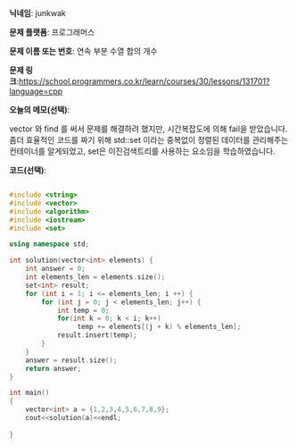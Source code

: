 **닉네임**: junkwak

**문제 플랫폼**: 프로그래머스

**문제 이름 또는 번호**: 연속 부분 수열 합의 개수


**문제 링크**:https://school.programmers.co.kr/learn/courses/30/lessons/131701?language=cpp

**오늘의 메모(선택)**: 

vector 와 find 를 써서 문제를 해결하려 했지만, 시간복잡도에 의해 fail을 받았습니다.
좀더 효율적인 코드를 짜기 위해 std::set 이라는 중복없이 정렬된 데이터를 관리해주는 컨테이너를 알게되었고,
set은 이진검색트리를 사용하는 요소임을 학습하였습니다.

**코드(선택)**:

```cpp

#include <string>
#include <vector>
#include <algorithm>
#include <iostream>
#include <set>

using namespace std;

int solution(vector<int> elements) {
    int answer = 0;
    int elements_len = elements.size();
    set<int> result;
    for (int i = 1; i <= elements_len; i ++) {
        for (int j = 0; j < elements_len; j++) {
            int temp = 0;   
            for(int k = 0; k < i; k++)
                 temp += elements[(j + k) % elements_len];
            result.insert(temp);
        }
    }
    answer = result.size();
    return answer;
}

int main()
{
    vector<int> a = {1,2,3,4,5,6,7,8,9};
    cout<<solution(a)<<endl;
    
}
